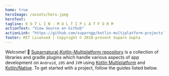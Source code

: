 ```yaml
---
home: true
heroImage: /assets/hero.jpeg
heroText: 
tagline: K O T L I N - M U L T I P L A T F O R M
actionText: "View Source on Github"
actionLink: "https://github.com/suparngp/kotlin-multiplatform-projects"
footer: MIT Licensed | Copyright © 2018-present Suparn Gupta
---
```


Welcome! :wave: [Suparnatural-Kotlin-Multiplatform repository](https://github.com/suparngp/kotlin-multiplatform-projects/pull/create?base=suparngp%3Amaster&head=suparngp%3A52) is a collection of 
libraries and gradle plugins which handle various aspects of app development on `Android`, `iOS` and `JVM` using [Kotlin Multiplatform](https://kotlinlang.org/docs/reference/multiplatform.html) and [Kotlin/Native](https://kotlinlang.org/docs/reference/native-overview.html). To get started with a project, follow the guides listed below.

<hello />
